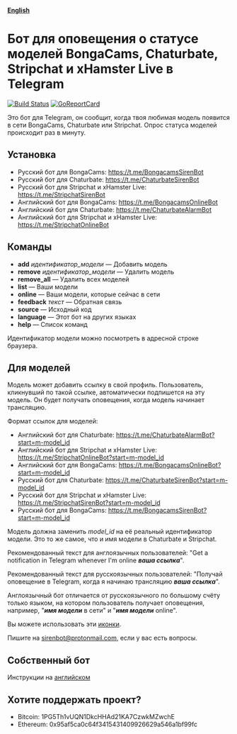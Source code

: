 __[English](README.md)__

Бот для оповещения о статусе моделей BongaCams, Chaturbate, Stripchat и xHamster Live в Telegram
================================================================================================

[![Build Status](https://travis-ci.org/bcmk/siren.png)](https://travis-ci.org/bcmk/siren)
[![GoReportCard](http://goreportcard.com/badge/bcmk/siren)](http://goreportcard.com/report/bcmk/siren)

Это бот для Telegram, он сообщит, когда твоя любимая модель появится в сети BongaCams, Chaturbate или Stripchat.
Опрос статуса моделей происходит раз в минуту.

Установка
---------

* Русский бот для BongaCams: https://t.me/BongacamsSirenBot
* Русский бот для Chaturbate: https://t.me/ChaturbateSirenBot
* Русский бот для Stripchat и xHamster Live: https://t.me/StripchatSirenBot
* Английский бот для BongaCams: https://t.me/BongacamsOnlineBot
* Английский бот для Chaturbate: https://t.me/ChaturbateAlarmBot
* Английский бот для Stripchat и xHamster Live: https://t.me/StripchatOnlineBot

Команды
-------

* __add__ _идентификатор_модели_ — Добавить модель
* __remove__ _идентификатор_модели_ — Удалить модель
* __remove_all__ — Удалить всех моделей
* __list__ — Ваши модели
* __online__ — Ваши модели, которые сейчас в сети
* __feedback__ _текст_ — Обратная связь
* __source__ — Исходный код
* __language__ — Этот бот на других языках
* __help__ — Список команд

Идентификатор модели можно посмотреть в адресной строке браузера.

Для моделей
-----------

Модель может добавить ссылку в свой профиль.
Пользователь, кликнувший по такой ссылке, автоматически подпишется на эту модель.
Он будет получать оповещения, когда модель начинает трансляцию.

Формат ссылок для моделей:
* Английский бот для Chaturbate: https://t.me/ChaturbateAlarmBot?start=m-model_id
* Английский бот для Stripchat и xHamster Live: https://t.me/StripchatOnlineBot?start=m-model_id
* Английский бот для BongaCams: https://t.me/BongacamsOnlineBot?start=m-model_id
* Русский бот для Chaturbate: https://t.me/ChaturbateSirenBot?start=m-model_id
* Русский бот для Stripchat и xHamster Live: https://t.me/StripchatSirenBot?start=m-model_id
* Русский бот для BongaCams: https://t.me/BongacamsSirenBot?start=m-model_id

Модель должна заменить _model_id_ на её реальный идентификатор модели.
Это то же самое, что и имя модели в Chaturbate и Stripchat.

Рекомендованный текст для англоязычных пользователей: "Get a notification in Telegram whenever I'm online ___ваша ссылка___".

Рекомендованный текст для русскоязычных пользователей: "Получай оповещение в Telegram, когда я начинаю трансляцию ___ваша ссылка___".

Англоязычный бот отличается от русскоязычного по большому счёту только языком, на котором пользователь получает оповещения, например, "___имя модели___ в сети" и "___имя модели___ online".

Вы можете использовать эти [иконки](res/icons).

Пишите на sirenbot@protonmail.com, если у вас есть вопросы.

Собственный бот
---------------

Инструкции на [английском](README.en.md)

Хотите поддержать проект?
-------------------------

* Bitcoin: 1PG5Th1vUQN1DkcHHAd21KA7CzwkMZwchE
* Ethereum: 0x95af5ca0c64f3415431409926629a546a1bf99fc
